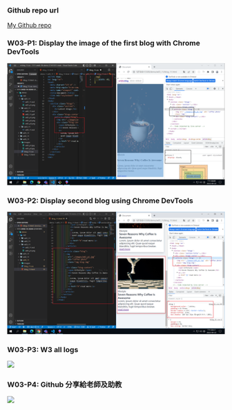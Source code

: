 ### Github repo url

[My Github repo](https://github.com/tutelary1105/1111-sweb-1N-demo-211411011)

### W03-P1: Display the image of the first blog with Chrome DevTools

![](w03_p1.png)

### W03-P2: Display second blog using Chrome DevTools

![](w03_p2.png)

### W03-P3: W3 all logs

![](w03-p3.png)

### W03-P4: Github 分享給老師及助教

![](w03-p4.png)

